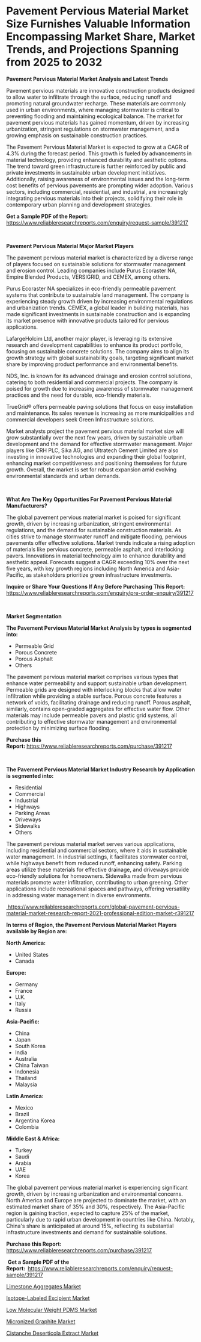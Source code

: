 <p><h1>Pavement Pervious Material Market Size Furnishes Valuable Information Encompassing Market Share, Market Trends, and Projections Spanning from 2025 to 2032</h1></p><p><strong>Pavement Pervious Material Market Analysis and Latest Trends</strong></p>
<p><p>Pavement pervious materials are innovative construction products designed to allow water to infiltrate through the surface, reducing runoff and promoting natural groundwater recharge. These materials are commonly used in urban environments, where managing stormwater is critical to preventing flooding and maintaining ecological balance. The market for pavement pervious materials has gained momentum, driven by increasing urbanization, stringent regulations on stormwater management, and a growing emphasis on sustainable construction practices.</p><p>The Pavement Pervious Material Market is expected to grow at a CAGR of 4.3% during the forecast period. This growth is fueled by advancements in material technology, providing enhanced durability and aesthetic options. The trend toward green infrastructure is further reinforced by public and private investments in sustainable urban development initiatives. Additionally, raising awareness of environmental issues and the long-term cost benefits of pervious pavements are prompting wider adoption. Various sectors, including commercial, residential, and industrial, are increasingly integrating pervious materials into their projects, solidifying their role in contemporary urban planning and development strategies.</p></p>
<p><strong>Get a Sample PDF of the Report:&nbsp;</strong> <a href="https://www.reliableresearchreports.com/enquiry/request-sample/391217?utm_campaign=32&utm_medium=2&utm_source=Github&utm_content=ia&utm_term=16012025&utm_id=pavement-pervious-material">https://www.reliableresearchreports.com/enquiry/request-sample/391217</a></p>
<p>&nbsp;</p>
<p><strong>Pavement Pervious Material Major Market Players</strong></p>
<p><p>The pavement pervious material market is characterized by a diverse range of players focused on sustainable solutions for stormwater management and erosion control. Leading companies include Purus Ecoraster NA, Empire Blended Products, VERSIGRID, and CEMEX, among others.</p><p>Purus Ecoraster NA specializes in eco-friendly permeable pavement systems that contribute to sustainable land management. The company is experiencing steady growth driven by increasing environmental regulations and urbanization trends. CEMEX, a global leader in building materials, has made significant investments in sustainable construction and is expanding its market presence with innovative products tailored for pervious applications.</p><p>LafargeHolcim Ltd, another major player, is leveraging its extensive research and development capabilities to enhance its product portfolio, focusing on sustainable concrete solutions. The company aims to align its growth strategy with global sustainability goals, targeting significant market share by improving product performance and environmental benefits.</p><p>NDS, Inc. is known for its advanced drainage and erosion control solutions, catering to both residential and commercial projects. The company is poised for growth due to increasing awareness of stormwater management practices and the need for durable, eco-friendly materials.</p><p>TrueGrid® offers permeable paving solutions that focus on easy installation and maintenance. Its sales revenue is increasing as more municipalities and commercial developers seek Green Infrastructure solutions.</p><p>Market analysts project the pavement pervious material market size will grow substantially over the next few years, driven by sustainable urban development and the demand for effective stormwater management. Major players like CRH PLC, Sika AG, and Ultratech Cement Limited are also investing in innovative technologies and expanding their global footprint, enhancing market competitiveness and positioning themselves for future growth. Overall, the market is set for robust expansion amid evolving environmental standards and urban demands.</p></p>
<p>&nbsp;</p>
<p><strong>What Are The Key Opportunities For Pavement Pervious Material Manufacturers?</strong></p>
<p><p>The global pavement pervious material market is poised for significant growth, driven by increasing urbanization, stringent environmental regulations, and the demand for sustainable construction materials. As cities strive to manage stormwater runoff and mitigate flooding, pervious pavements offer effective solutions. Market trends indicate a rising adoption of materials like pervious concrete, permeable asphalt, and interlocking pavers. Innovations in material technology aim to enhance durability and aesthetic appeal. Forecasts suggest a CAGR exceeding 10% over the next five years, with key growth regions including North America and Asia-Pacific, as stakeholders prioritize green infrastructure investments.</p></p>
<p><strong>Inquire or Share Your Questions If Any Before Purchasing This Report:</strong> <a href="https://www.reliableresearchreports.com/enquiry/pre-order-enquiry/391217?utm_campaign=32&utm_medium=2&utm_source=Github&utm_content=ia&utm_term=16012025&utm_id=pavement-pervious-material">https://www.reliableresearchreports.com/enquiry/pre-order-enquiry/391217</a></p>
<p>&nbsp;</p>
<p><strong>Market Segmentation</strong></p>
<p><strong>The Pavement Pervious Material Market Analysis by types is segmented into:</strong></p>
<p><ul><li>Permeable Grid</li><li>Porous Concrete</li><li>Porous Asphalt</li><li>Others</li></ul></p>
<p><p>The pavement pervious material market comprises various types that enhance water permeability and support sustainable urban development. Permeable grids are designed with interlocking blocks that allow water infiltration while providing a stable surface. Porous concrete features a network of voids, facilitating drainage and reducing runoff. Porous asphalt, similarly, contains open-graded aggregates for effective water flow. Other materials may include permeable pavers and plastic grid systems, all contributing to effective stormwater management and environmental protection by minimizing surface flooding.</p></p>
<p><strong>Purchase this Report:&nbsp;</strong><a href="https://www.reliableresearchreports.com/purchase/391217?utm_campaign=32&utm_medium=2&utm_source=Github&utm_content=ia&utm_term=16012025&utm_id=pavement-pervious-material">https://www.reliableresearchreports.com/purchase/391217</a></p>
<p>&nbsp;</p>
<p><strong>The Pavement Pervious Material Market Industry Research by Application is segmented into:</strong></p>
<p><ul><li>Residential</li><li>Commercial</li><li>Industrial</li><li>Highways</li><li>Parking Areas</li><li>Driveways</li><li>Sidewalks</li><li>Others</li></ul></p>
<p><p>The pavement pervious material market serves various applications, including residential and commercial sectors, where it aids in sustainable water management. In industrial settings, it facilitates stormwater control, while highways benefit from reduced runoff, enhancing safety. Parking areas utilize these materials for effective drainage, and driveways provide eco-friendly solutions for homeowners. Sidewalks made from pervious materials promote water infiltration, contributing to urban greening. Other applications include recreational spaces and pathways, offering versatility in addressing water management in diverse environments.</p></p>
<p><a href="https://www.reliableresearchreports.com/global-pavement-pervious-material-market-research-report-2021-professional-edition-market-r391217?utm_campaign=32&utm_medium=2&utm_source=Github&utm_content=ia&utm_term=16012025&utm_id=pavement-pervious-material">&nbsp;https://www.reliableresearchreports.com/global-pavement-pervious-material-market-research-report-2021-professional-edition-market-r391217</a></p>
<p><strong>In terms of Region, the Pavement Pervious Material Market Players available by Region are:</strong></p>
<p>
    <p> <strong> North America: </strong>
        <ul>
            <li>United States</li>
            <li>Canada</li>
        </ul>
        </p> 
    <p> <strong> Europe: </strong>
        <ul>
            <li>Germany</li>
            <li>France</li>
            <li>U.K.</li>
            <li>Italy</li>
            <li>Russia</li>
        </ul>
        </p> 
    <p> <strong> Asia-Pacific: </strong>
        <ul>
            <li>China</li>
            <li>Japan</li>
            <li>South Korea</li>
            <li>India</li>
            <li>Australia</li>
            <li>China Taiwan</li>
            <li>Indonesia</li>
            <li>Thailand</li>
            <li>Malaysia</li>
        </ul>
        </p> 
    <p> <strong> Latin America: </strong>
        <ul>
            <li>Mexico</li>
            <li>Brazil</li>
            <li>Argentina Korea</li>
            <li>Colombia</li>
        </ul>
        </p> 
    <p> <strong> Middle East & Africa: </strong>
        <ul>
            <li>Turkey</li>
            <li>Saudi</li>
            <li>Arabia</li>
            <li>UAE</li>
            <li>Korea</li>
        </ul>
    </p>
    </p>
<p><p>The global pavement pervious material market is experiencing significant growth, driven by increasing urbanization and environmental concerns. North America and Europe are projected to dominate the market, with an estimated market share of 35% and 30%, respectively. The Asia-Pacific region is gaining traction, expected to capture 25% of the market, particularly due to rapid urban development in countries like China. Notably, China's share is anticipated at around 15%, reflecting its substantial infrastructure investments and demand for sustainable solutions.</p></p>
<p><strong>Purchase this Report: </strong><a href="https://www.reliableresearchreports.com/purchase/391217?utm_campaign=32&utm_medium=2&utm_source=Github&utm_content=ia&utm_term=16012025&utm_id=pavement-pervious-material">https://www.reliableresearchreports.com/purchase/391217</a></p>
<p>&nbsp;<strong>Get a Sample PDF of the Report:&nbsp;&nbsp;</strong><a href="https://www.reliableresearchreports.com/enquiry/request-sample/391217?utm_campaign=32&utm_medium=2&utm_source=Github&utm_content=ia&utm_term=16012025&utm_id=pavement-pervious-material">https://www.reliableresearchreports.com/enquiry/request-sample/391217</a></p>
<p><strong></strong></p>
<p><p><a href="https://github.com/skerretflossie9297/Market-Research-Report-List-1/blob/main/limestone-aggregates-market.md?utm_campaign=32&utm_medium=2&utm_source=Github&utm_content=ia&utm_term=16012025&utm_id=pavement-pervious-material">Limestone Aggregates Market</a></p><p><a href="https://github.com/donnettaletizia/Market-Research-Report-List-1/blob/main/isotope-labeled-excipient-market.md?utm_campaign=32&utm_medium=2&utm_source=Github&utm_content=ia&utm_term=16012025&utm_id=pavement-pervious-material">Isotope-Labeled Excipient Market</a></p><p><a href="https://github.com/MonroeBullock54/Market-Research-Report-List-1/blob/main/low-molecular-weight-pdms-market.md?utm_campaign=32&utm_medium=2&utm_source=Github&utm_content=ia&utm_term=16012025&utm_id=pavement-pervious-material">Low Molecular Weight PDMS Market</a></p><p><a href="https://github.com/alberthagorsuch/Market-Research-Report-List-1/blob/main/micronized-graphite-market.md?utm_campaign=32&utm_medium=2&utm_source=Github&utm_content=ia&utm_term=16012025&utm_id=pavement-pervious-material">Micronized Graphite Market</a></p><p><a href="https://github.com/shondapmbau/Market-Research-Report-List-1/blob/main/cistanche-deserticola-extract-market.md?utm_campaign=32&utm_medium=2&utm_source=Github&utm_content=ia&utm_term=16012025&utm_id=pavement-pervious-material">Cistanche Deserticola Extract Market</a></p></p>